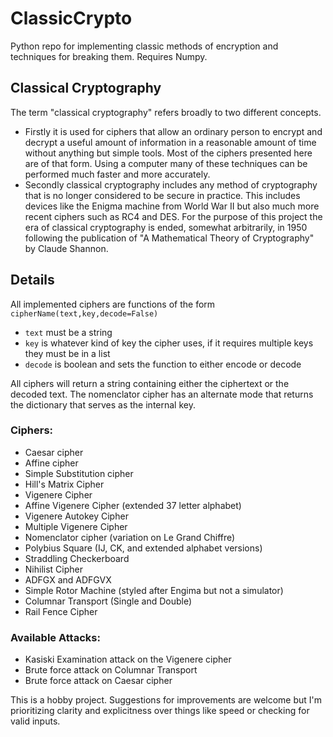 # ClassicCrypto
Python repo for implementing classic methods of encryption and techniques for breaking them.
Requires Numpy.

## Classical Cryptography
The term "classical cryptography" refers broadly to two different concepts.
* Firstly it is used for ciphers that allow an ordinary person to encrypt and decrypt a useful amount of information in a reasonable amount of time without anything but simple tools. Most of the ciphers presented here are of that form. Using a computer many of these techniques can be performed much faster and more accurately.
* Secondly classical cryptography includes any method of cryptography that is no longer considered to be secure in practice. This includes devices like the Enigma machine from World War II but also much more recent ciphers such as RC4 and DES. For the purpose of this project the era of classical cryptography is ended, somewhat arbitrarily, in 1950 following the publication of "A Mathematical Theory of Cryptography" by Claude Shannon.


## Details
All implemented ciphers are functions of the form `cipherName(text,key,decode=False)`
*  `text` must be a string
*  `key` is whatever kind of key the cipher uses, if it requires multiple keys they must be in a list
*  `decode` is boolean and sets the function to either encode or decode

All ciphers will return a string containing either the ciphertext or the decoded text.
The nomenclator cipher has an alternate mode that returns the dictionary that serves as the internal key.

###  Ciphers:
* Caesar cipher
* Affine cipher
* Simple Substitution cipher
* Hill's Matrix Cipher
* Vigenere Cipher
* Affine Vigenere Cipher (extended 37 letter alphabet)
* Vigenere Autokey Cipher
* Multiple Vigenere Cipher
* Nomenclator cipher (variation on Le Grand Chiffre)
* Polybius Square (IJ, CK, and extended alphabet versions)
* Straddling Checkerboard
* Nihilist Cipher
* ADFGX and ADFGVX
* Simple Rotor Machine (styled after Engima but not a simulator)
* Columnar Transport (Single and Double)
* Rail Fence Cipher

### Available Attacks:
* Kasiski Examination attack on the Vigenere cipher
* Brute force attack on Columnar Transport
* Brute force attack on Caesar cipher


This is a hobby project. Suggestions for improvements are welcome but I'm prioritizing clarity and explicitness over things like speed or checking for valid inputs.
